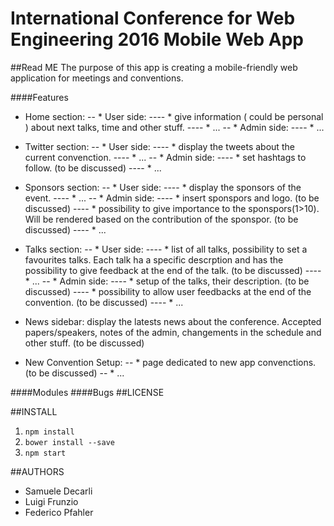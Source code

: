 # International Conference for Web Engineering 2016 Mobile Web App

##Read ME
The purpose of this app is creating a mobile-friendly web application for meetings and conventions.

####Features 

* Home section:
-- * User side:
---- * give information ( could be personal ) about next talks, time and other stuff.
---- * ...
-- * Admin side:
---- * ...

* Twitter section:
-- * User side:
---- * display the tweets about the current convenction.
---- * ...
-- * Admin side:
---- * set hashtags to follow. (to be discussed)
---- * ...

* Sponsors section:
-- * User side:
---- * display the sponsors of the event. 
---- * ...
-- * Admin side:
---- * insert sponspors and logo. (to be discussed)
---- * possibility to give importance to the sponspors(1>10). Will be rendered based on the contribution of the sponspor. (to be discussed)
---- * ...

* Talks section: 
-- * User side:
---- * list of all talks, possibility to set a favourites talks. Each talk ha a specific descrption and has the  possibility to give feedback at the end of the talk. (to be discussed)
---- * ...
-- * Admin side:
---- * setup of the talks, their description. (to be discussed)
---- * possibility to allow user feedbacks at the end of the convention. (to be discussed)
---- * ...

* News sidebar: display the latests news about the conference. Accepted papers/speakers, notes of the admin, changements in the schedule and other stuff. (to be discussed)

* New Convention Setup: 
-- * page dedicated to new app convenctions. (to be discussed)
-- * ... 

####Modules
####Bugs
##LICENSE

##INSTALL
1. `npm install`
2. `bower install --save`
3. `npm start`

##AUTHORS
* Samuele Decarli
* Luigi Frunzio
* Federico Pfahler
